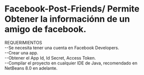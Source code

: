 # Facebook-Post-Friends/ Permite Obtener la informaciónn de un amigo de facebook.
REQUERIMIENTOS  
--Se necesita tener una cuenta en Facebook Developers.  
--Crear una app.  
--Obtener el App Id, Id Secret, Access Token.  
--Compilar el proyecto en cualquier IDE de Java, recomendado en NetBeans 8.0 en adelante.  
